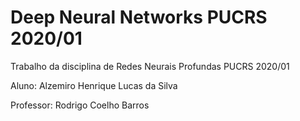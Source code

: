 # Deep Neural Networks PUCRS 2020/01
Trabalho da disciplina de Redes Neurais Profundas PUCRS 2020/01

Aluno: Alzemiro Henrique Lucas da Silva

Professor: Rodrigo Coelho Barros
